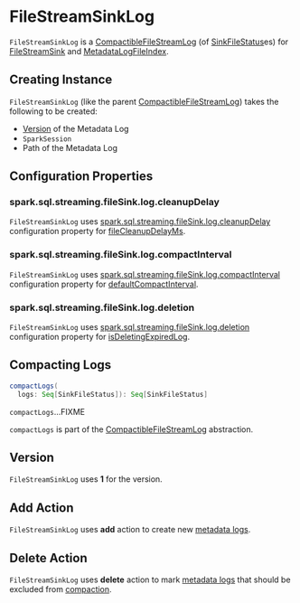 # FileStreamSinkLog

`FileStreamSinkLog` is a [CompactibleFileStreamLog](../../CompactibleFileStreamLog.md) (of [SinkFileStatus](SinkFileStatus.md)es) for [FileStreamSink](FileStreamSink.md#fileLog) and [MetadataLogFileIndex](MetadataLogFileIndex.md#metadataLog).

## Creating Instance

`FileStreamSinkLog` (like the parent [CompactibleFileStreamLog](../../CompactibleFileStreamLog.md)) takes the following to be created:

* <span id="metadataLogVersion"> [Version](#Version) of the Metadata Log
* <span id="sparkSession"> `SparkSession`
* <span id="path"> Path of the Metadata Log

## Configuration Properties

### <span id="fileCleanupDelayMs"><span id="fileSinkLogCleanupDelay"> spark.sql.streaming.fileSink.log.cleanupDelay

`FileStreamSinkLog` uses [spark.sql.streaming.fileSink.log.cleanupDelay](../../spark-sql-streaming-properties.md#spark.sql.streaming.fileSink.log.cleanupDelay) configuration property for [fileCleanupDelayMs](../../CompactibleFileStreamLog.md#fileCleanupDelayMs).

### <span id="defaultCompactInterval"><span id="fileSinkLogDeletion"> spark.sql.streaming.fileSink.log.compactInterval

`FileStreamSinkLog` uses [spark.sql.streaming.fileSink.log.compactInterval](../../spark-sql-streaming-properties.md#spark.sql.streaming.fileSink.log.compactInterval) configuration property for [defaultCompactInterval](../../CompactibleFileStreamLog.md#defaultCompactInterval).

### <span id="isDeletingExpiredLog"><span id="fileSinkLogDeletion"> spark.sql.streaming.fileSink.log.deletion

`FileStreamSinkLog` uses [spark.sql.streaming.fileSink.log.deletion](../../spark-sql-streaming-properties.md#spark.sql.streaming.fileSink.log.deletion) configuration property for [isDeletingExpiredLog](../../CompactibleFileStreamLog.md#isDeletingExpiredLog).

## <span id="compactLogs"> Compacting Logs

```scala
compactLogs(
  logs: Seq[SinkFileStatus]): Seq[SinkFileStatus]
```

`compactLogs`...FIXME

`compactLogs` is part of the [CompactibleFileStreamLog](../../CompactibleFileStreamLog.md#compactLogs) abstraction.

## <span id="VERSION"> Version

`FileStreamSinkLog` uses **1** for the version.

## <span id="ADD_ACTION"> Add Action

`FileStreamSinkLog` uses **add** action to create new [metadata logs](SinkFileStatus.md).

## <span id="DELETE_ACTION"> Delete Action

`FileStreamSinkLog` uses **delete** action to mark [metadata logs](SinkFileStatus.md) that should be excluded from [compaction](#compactLogs).

